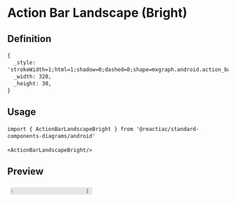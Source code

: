 # Action Bar Landscape (Bright)

## Definition

```
{
  _style: 'strokeWidth=1;html=1;shadow=0;dashed=0;shape=mxgraph.android.action_bar_landscape;fillColor=#E6E6E6;strokeColor=#c0c0c0;strokeWidth=2;whiteSpace=wrap;',
  _width: 320,
  _height: 30,
}
```

## Usage

```
import { ActionBarLandscapeBright } from '@reactiac/standard-components-diagrams/android'

<ActionBarLandscapeBright/>
```

## Preview

<img src="./action-bar-landscape-bright.png" width="200"/>
